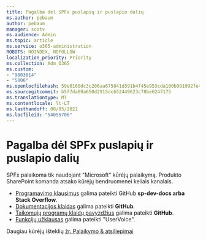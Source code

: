 ```yaml
---
title: Pagalba dėl SPFx puslapių ir puslapio dalių
ms.author: pebaum
author: pebaum
manager: scotv
ms.audience: Admin
ms.topic: article
ms.service: o365-administration
ROBOTS: NOINDEX, NOFOLLOW
localization_priority: Priority
ms.collection: Adm_O365
ms.custom:
- "9003014"
- "5806"
ms.openlocfilehash: 59e0160dc3c206aa675841d391b4f45e953cda100b991992fe4668d697c9e069
ms.sourcegitcommit: b5f7da89a650d2915dc652449623c78be6247175
ms.translationtype: MT
ms.contentlocale: lt-LT
ms.lasthandoff: 08/05/2021
ms.locfileid: "54055706"
---
```

# <a name="help-with-spfx-pages-and-web-parts"></a>Pagalba dėl SPFx puslapių ir puslapio dalių

SPFx palaikoma tik naudojant "Microsoft" kūrėjų palaikymą. Produkto SharePoint komanda atsako kūrėjų bendruomenei keliais kanalais.

- [Programavimo klausimus](https://docs.microsoft.com/sharepoint/dev/support-feedback#programming-questions) galima pateikti GitHub **sp-dev-docs arba** **Stack Overflow**.
- [Dokumentacijos klaidas](https://docs.microsoft.com/sharepoint/dev/support-feedback#documentation-bugs) galima pateikti **GitHub**.
- [Taikomųjų programų klaidų pavyzdžius](https://docs.microsoft.com/sharepoint/dev/support-feedback#sample-application-bugs) galima pateikti **GitHub**.
- [Funkcijų užklausas](https://docs.microsoft.com/sharepoint/dev/support-feedback#feature-requests)  galima pateikti "UserVoice".

Daugiau kūrėjų išteklių  [žr. Palaikymo & atsiliepimai](https://docs.microsoft.com/sharepoint/dev/support-feedback)